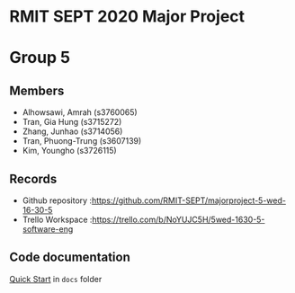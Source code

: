 # RMIT SEPT 2020 Major Project

# Group 5

## Members
* Alhowsawi, Amrah (s3760065)
* Tran, Gia Hung (s3715272)
* Zhang, Junhao (s3714056)
* Tran, Phuong-Trung (s3607139)
* Kim, Youngho (s3726115)

## Records

* Github repository :https://github.com/RMIT-SEPT/majorproject-5-wed-16-30-5
* Trello Workspace :https://trello.com/b/NoYUJC5H/5wed-1630-5-software-eng
## Code documentation

[Quick Start](/docs/README.md) in `docs` folder
